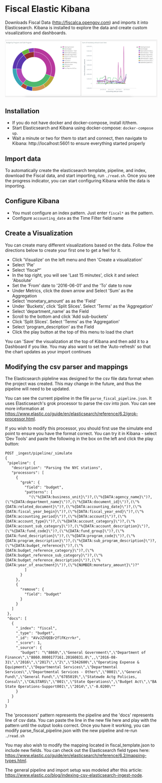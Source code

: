 # Fiscal Elastic Kibana

Downloads Fiscal Data (http://fiscalca.opengov.com) and imports it into Elasticsearch.  Kibana is installed to explore the data and create custom visualizations and dashboards.

![Alt text](image.png "Kibana screenshot")

## Installation

- If you do not have docker and docker-compose, install it/them.
- Start Elasticsearch and Kibana using docker-compose: `docker-compose up`.  
- Wait a minute or two for them to start and connect, then navigate to Kibana: http://localhost:5601 to ensure everything started properly

## Import data

To automatically create the elasticsearch template, pipeline, and index, download the Fiscal data, and start importing, run `./read.sh`.  Once you see the progress indicator, you can start configuring Kibana while the data is importing.

## Configure Kibana

- You must configure an index pattern.  Just enter `fiscal*` as the pattern.
- Configure `accounting_date` as the Time Filter field name

## Create a Visualization

You can create many different visualizations based on the data.  Follow the directions below to create your first one to get a feel for it.

- Click 'Visualize' on the left menu and then 'Create a visualization'
- Select 'Pie'
- Select 'fiscal*'
- In the top right, you will see 'Last 15 minutes', click it and select 'Absolute'
- Set the 'From' date to '2016-06-01' and the 'To' date to now
- Under Metrics, click the down arrow and Select 'Sum' as the Aggregation
- Select 'monetary_amount' as as the 'Field'
- Under 'Buckets', click 'Split Slices'.  Select 'Terms' as the 'Aggregation'
- Select 'department_name' as the Field
- Scroll to the bottom and click 'Add sub-buckets'
- Click 'Split Slices'.  Select 'Terms' as the 'Aggregation'
- Select 'program_description' as the Field
- Click the play button at the top of this menu to load the chart

You can 'Save' the visualization at the top of Kibana and then add it to a Dashboard if you like.  You may also want to set the 'Auto-refresh' so that the chart updates as your import continues

## Modifying the csv parser and mappings

The Elasticsearch pipleline was designed for the csv file data format when the project was created.  This may change in the future, and thus the pipeline will need to be updated.

You can see the current pipeline in the file `parse_fiscal_pipeline.json`.  It uses Elasticsearch's grok processor to parse the csv into json.  You can see more information at https://www.elastic.co/guide/en/elasticsearch/reference/6.2/grok-processor.html.

If you wish to modify this processor, you should first use the simulate end point to ensure you have the format correct.  You can try it in Kibana - select 'Dev Tools' and paste the following in the box on the left and click the play button:
```
POST _ingest/pipeline/_simulate
{
 "pipeline": {
   "description": "Parsing the NYC stations",
   "processors": [
     {
       "grok": {
         "field": "budget",
         "patterns": [
           "(\"%{DATA:business_unit}\")?,(\"%{DATA:agency_name}\")?,(\"%{DATA:department_name}\")?,(\"%{DATA:document_id}\")?,(\"%{DATA:related_document}\")?,(\"%{DATA:accounting_date}\")?,(\"%{DATA:fiscal_year_begin}\")?,(\"%{DATA:fiscal_year_end}\")?,(\"%{DATA:accounting_period}\")?,(\"%{DATA:account}\")?,(\"%{DATA:account_type}\")?,(\"%{DATA:account_category}\")?,(\"%{DATA:account_sub_category}\")?,(\"%{DATA:account_description}\")?,(\"%{DATA:fund_code}\")?,(\"%{DATA:fund_group}\")?,(\"%{DATA:fund_description}\")?,(\"%{DATA:program_code}\")?,(\"%{DATA:program_description}\")?,(\"%{DATA:sub_program_description}\")?,(\"%{DATA:budget_reference}\")?,(\"%{DATA:budget_reference_category}\")?,(\"%{DATA:budget_reference_sub_category}\")?,(\"%{DATA:budget_reference_description}\")?,(\"%{DATA:year_of_enactment}\")?,(\"%{NUMBER:monetary_amount}\")?"
         ]
       }
     },
     {
       "remove": {
         "field": "budget"
       }
     }
   ]
 },
 "docs": [
   {
     "_index": "fiscal",
     "_type": "budget",
     "_id": "AVvJZVQEBr2flFKzrrkr",
     "_score": 1,
     "_source": {
       "budget": "\"8860\",\"General Government\",\"Department of Finance\",\"8860.0000177161.20160831.0\",,\"2016-08-31\",\"2016\",\"2017\",\"2\",\"5342600\",\"Operating Expense & Equipment\",\"Departmental Services\",\"Departmental Services\",\"Departmental Services - Other\",\"0001\",\"General Fund\",\"General Fund\",\"6785019\",\"Statewde Actg Policies, Consul\",\"CALSTARS\",\"001\",\"State Operations\",\"Budget Act\",\"BA State Operations-Support001\",\"2014\",\"-0.0200\""
     }
   }
 ]
}
```
The 'processors' pattern represents the pipeline and the 'docs' represents line of csv data.  You can paste the line in the new file here and play with the pattern until the output looks correct.  Once you have it working, you can modify parse_fiscal_pipeline.json with the new pipeline and re-run `./read.sh`

You may also wish to modify the mapping located in fiscal_template.json to include new fields.  You can check out the Elasticsearch field types here: https://www.elastic.co/guide/en/elasticsearch/reference/6.2/mapping-types.html.

The general pipeline and import setup was modeled after this article: https://www.elastic.co/blog/indexing-csv-elasticsearch-ingest-node.
